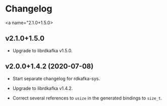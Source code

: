 # Changelog

<a name="2.1.0+1.5.0></a>
## v2.1.0+1.5.0

* Upgrade to librdkafka v1.5.0.

<a name="2.0.0+1.4.2"></a>
## v2.0.0+1.4.2 (2020-07-08)

* Start separate changelog for rdkafka-sys.

* Upgrade to librdkafka v1.4.2.

* Correct several references to `usize` in the generated bindings to `size_t`.
